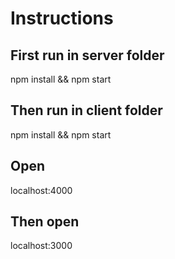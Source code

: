 # Instructions

## First run in server folder
npm install && npm start

## Then run in client folder
npm install && npm start

## Open 
localhost:4000

## Then open 
localhost:3000

